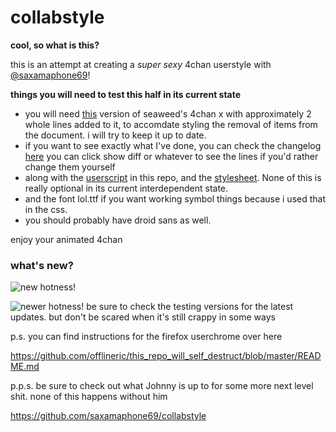 collabstyle
===========

__cool, so what is this?__

this is an attempt at creating a *super sexy* 4chan userstyle with [@saxamaphone69](https://github.com/saxamaphone69)!


__things you will need to test this half in its current state__
* you will need [this](https://github.com/offlineric/4chan-x/raw/master/builds/4chan-X.user.js) version of seaweed's 4chan x with approximately 2 whole lines added to it, to accomdate styling the removal of items from the document. i will try to keep it up to date. 
* if you want to see exactly what I've done, you can check the changelog [here](https://github.com/offlineric/4chan-x/commit/ce045fd2642d7c758fd6e99d1ca8ac1783c6a219) you can click show diff or whatever to see the lines if you'd rather change them yourself
* along with the [userscript](https://github.com/offlineric/collabstyle/raw/master/scrolling_class.user.js) in this repo, and the [stylesheet](https://github.com/offlineric/collabstyle/raw/master/collabstyle.css). None of this is really optional in its current interdependent state.
* and the font lol.ttf if you want working symbol things because i used that in the css. 
* you should probably have droid sans as well.

enjoy your animated 4chan 

### what's new?

![new hotness!](http://a.pomf.se/0Yf1.gif)

![newer hotness!](http://a.pomf.se/6Gv0.gif)
be sure to check the testing versions for the latest updates. but don't be scared when it's still crappy in some ways 


p.s. you can find instructions for the firefox userchrome over here

https://github.com/offlineric/this_repo_will_self_destruct/blob/master/README.md

p.p.s. be sure to check out what Johnny is up to for some more next level shit. none of this happens without him

https://github.com/saxamaphone69/collabstyle
